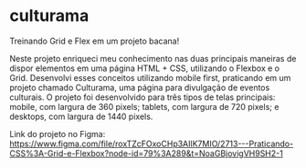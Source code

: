 # culturama
Treinando Grid e Flex em um projeto bacana!

Neste projeto enriqueci meu conhecimento nas duas principais maneiras de dispor elementos em uma página HTML + CSS, utilizando o Flexbox e o Grid. Desenvolvi esses conceitos utilizando mobile first, praticando em um projeto chamado Culturama, uma página para divulgação de eventos culturais.
O projeto foi desenvolvido para três tipos de telas principais: mobile, com largura de 360 pixels; tablets, com largura de 720 pixels; e desktops, com largura de 1440 pixels.

Link do projeto no Figma: https://www.figma.com/file/roxTZcFOxoCHp3AIlK7MIO/2713---Praticando-CSS%3A-Grid-e-Flexbox?node-id=79%3A289&t=NoaGBjovigVH9SH2-1
